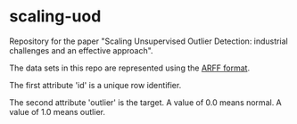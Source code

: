 # scaling-uod
Repository for the paper "Scaling Unsupervised Outlier Detection: industrial challenges and an effective approach".

The data sets in this repo are represented using the [ARFF format](https://www.cs.waikato.ac.nz/~ml/weka/arff.html).

The first attribute 'id' is a unique row identifier.

The second attribute 'outlier' is the target. A value of 0.0 means normal. A value of 1.0 means outlier.
